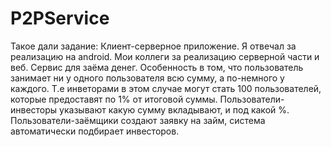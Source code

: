 # P2PService
Такое дали задание:
Клиент-серверное приложение. Я отвечал за реализацию на android. Мои коллеги за реализацию серверной части и веб.
Сервис для заёма денег. Особенность в том, что пользователь занимает ни у одного пользователя всю сумму, а по-немного у каждого.
Т.е инветорами в этом случае могут стать 100 пользователей, которые предоставят по 1% от итоговой суммы.
Пользователи-инвесторы указывают какую сумму вкладывают, и под какой %. Пользователи-заёмщики создают заявку на займ, система автоматически подбирает инвесторов.
